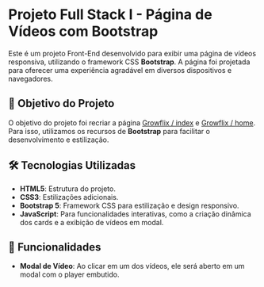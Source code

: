 # Projeto Full Stack I - Página de Vídeos com Bootstrap

Este é um projeto Front-End desenvolvido para exibir uma página de vídeos responsiva, utilizando o framework CSS **Bootstrap**. A página foi projetada para oferecer uma experiência agradável em diversos dispositivos e navegadores.

## 🎯 Objetivo do Projeto

O objetivo do projeto foi recriar a página [Growflix / index](https://growflix.vercel.app/index.html) e [Growflix / home](https://growflix.vercel.app/home.html). Para isso, utilizamos os recursos de **Bootstrap** para facilitar o desenvolvimento e estilização.

## 🛠️ Tecnologias Utilizadas

- **HTML5**: Estrutura do projeto.
- **CSS3**: Estilizações adicionais.
- **Bootstrap 5**: Framework CSS para estilização e design responsivo.
- **JavaScript**: Para funcionalidades interativas, como a criação dinâmica dos cards e a exibição de vídeos em modal.

## 📜 Funcionalidades

- **Modal de Vídeo**: Ao clicar em um dos vídeos, ele será aberto em um modal com o player embutido.

